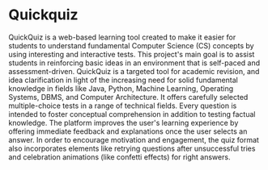 # Quickquiz
QuickQuiz is a web-based learning tool created to make it easier for students to  understand fundamental Computer Science (CS) concepts by using interesting and  interactive tests. This project's main goal is to assist students in reinforcing basic ideas in 
an environment that is self-paced and assessment-driven. QuickQuiz is a targeted tool for academic revision, and idea clarification in light of the increasing need for solid 
fundamental knowledge in fields like Java, Python, Machine Learning, Operating Systems, DBMS, and Computer Architecture.
It offers carefully selected multiple-choice tests in a range of technical fields. Every question is intended to foster conceptual comprehension in addition to testing factual knowledge. The platform improves the user's learning experience by offering immediate feedback and explanations once the user selects an answer. In order to encourage motivation and engagement, the quiz format also incorporates elements like retrying 
questions after unsuccessful tries and celebration animations (like confetti effects) for right answers.
